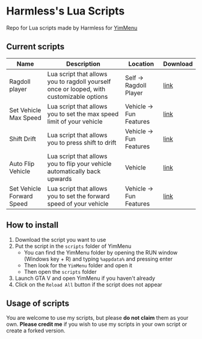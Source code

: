 # Harmless's Lua Scripts

Repo for Lua scripts made by Harmless for [YimMenu](https://github.com/YimMenu/YimMenu/)

## Current scripts

| Name | Description | Location | Download |
| ----------- | ----------- | ----------- | ----------- |
| Ragdoll player | Lua script that allows you to ragdoll yourself once or looped, with customizable options | Self -> Ragdoll Player | [link](https://github.com/Harmless05/harmless-lua/blob/main/Scripts/Self/ragdoll-player.lua) |
| Set Vehicle Max Speed | Lua script that allows you to set the max speed limit of your vehicle | Vehicle -> Fun Features | [link](https://github.com/Harmless05/harmless-lua/blob/main/Scripts/Vehicle/set-veh-max-speed.lua) |
| Shift Drift | Lua script that allows you to press shift to drift | Vehicle -> Fun Features | [link](https://github.com/Harmless05/harmless-lua/blob/main/Scripts/Vehicle/shift-drift.lua) |
| Auto Flip Vehicle | Lua script that allows you to flip your vehicle automatically back upwards | Vehicle | [link](https://github.com/Harmless05/harmless-lua/blob/main/Scripts/Vehicle/auto-flip-vehicle.lua) |
| Set Vehicle Forward Speed | Lua script that allows you to set the forward speed of your vehicle | Vehicle -> Fun Features | [link](https://github.com/Harmless05/harmless-lua/blob/main/Scripts/Vehicle/veh-forward-speed.lua) |

## How to install

1. Download the script you want to use
2. Put the script in the `scripts` folder of YimMenu
    - You can find the YimMenu folder by opening the RUN window (Windows key + R) and typing `%appdata%` and pressing enter
    - Then look for the `YimMenu` folder and open it
    - Then open the `scripts` folder
3. Launch GTA V and open YimMenu if you haven't already
4. Click on the `Reload All` button if the script does not appear

## Usage of scripts

You are welcome to use my scripts, but please **do not claim** them as your own. **Please credit me** if you wish to use my scripts in your own script or create a forked version.
